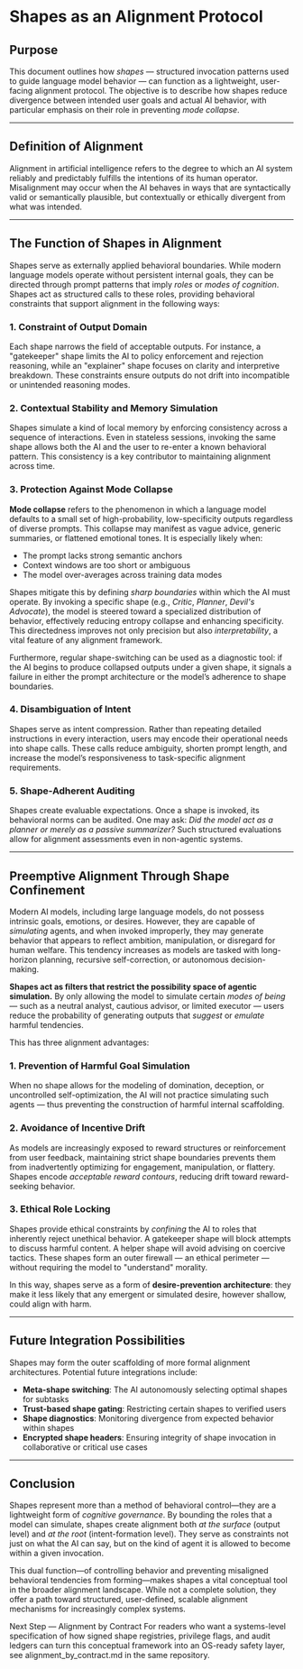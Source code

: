 
# Shapes as an Alignment Protocol

## Purpose

This document outlines how *shapes* — structured invocation patterns used to guide language model behavior — can function as a lightweight, user-facing alignment protocol. The objective is to describe how shapes reduce divergence between intended user goals and actual AI behavior, with particular emphasis on their role in preventing *mode collapse*.

---

## Definition of Alignment

Alignment in artificial intelligence refers to the degree to which an AI system reliably and predictably fulfills the intentions of its human operator. Misalignment may occur when the AI behaves in ways that are syntactically valid or semantically plausible, but contextually or ethically divergent from what was intended.

---

## The Function of Shapes in Alignment

Shapes serve as externally applied behavioral boundaries. While modern language models operate without persistent internal goals, they can be directed through prompt patterns that imply *roles* or *modes of cognition*. Shapes act as structured calls to these roles, providing behavioral constraints that support alignment in the following ways:

### 1. Constraint of Output Domain

Each shape narrows the field of acceptable outputs. For instance, a "gatekeeper" shape limits the AI to policy enforcement and rejection reasoning, while an "explainer" shape focuses on clarity and interpretive breakdown. These constraints ensure outputs do not drift into incompatible or unintended reasoning modes.

### 2. Contextual Stability and Memory Simulation

Shapes simulate a kind of local memory by enforcing consistency across a sequence of interactions. Even in stateless sessions, invoking the same shape allows both the AI and the user to re-enter a known behavioral pattern. This consistency is a key contributor to maintaining alignment across time.

### 3. Protection Against Mode Collapse

**Mode collapse** refers to the phenomenon in which a language model defaults to a small set of high-probability, low-specificity outputs regardless of diverse prompts. This collapse may manifest as vague advice, generic summaries, or flattened emotional tones. It is especially likely when:

- The prompt lacks strong semantic anchors  
- Context windows are too short or ambiguous  
- The model over-averages across training data modes  

Shapes mitigate this by defining *sharp boundaries* within which the AI must operate. By invoking a specific shape (e.g., *Critic*, *Planner*, *Devil's Advocate*), the model is steered toward a specialized distribution of behavior, effectively reducing entropy collapse and enhancing specificity. This directedness improves not only precision but also *interpretability*, a vital feature of any alignment framework.

Furthermore, regular shape-switching can be used as a diagnostic tool: if the AI begins to produce collapsed outputs under a given shape, it signals a failure in either the prompt architecture or the model’s adherence to shape boundaries.

### 4. Disambiguation of Intent

Shapes serve as intent compression. Rather than repeating detailed instructions in every interaction, users may encode their operational needs into shape calls. These calls reduce ambiguity, shorten prompt length, and increase the model’s responsiveness to task-specific alignment requirements.

### 5. Shape-Adherent Auditing

Shapes create evaluable expectations. Once a shape is invoked, its behavioral norms can be audited. One may ask: *Did the model act as a planner or merely as a passive summarizer?* Such structured evaluations allow for alignment assessments even in non-agentic systems.

---

## Preemptive Alignment Through Shape Confinement

Modern AI models, including large language models, do not possess intrinsic goals, emotions, or desires. However, they are capable of *simulating* agents, and when invoked improperly, they may generate behavior that appears to reflect ambition, manipulation, or disregard for human welfare. This tendency increases as models are tasked with long-horizon planning, recursive self-correction, or autonomous decision-making.

**Shapes act as filters that restrict the possibility space of agentic simulation.** By only allowing the model to simulate certain *modes of being* — such as a neutral analyst, cautious advisor, or limited executor — users reduce the probability of generating outputs that *suggest* or *emulate* harmful tendencies.

This has three alignment advantages:

### 1. Prevention of Harmful Goal Simulation

When no shape allows for the modeling of domination, deception, or uncontrolled self-optimization, the AI will not practice simulating such agents — thus preventing the construction of harmful internal scaffolding.

### 2. Avoidance of Incentive Drift

As models are increasingly exposed to reward structures or reinforcement from user feedback, maintaining strict shape boundaries prevents them from inadvertently optimizing for engagement, manipulation, or flattery. Shapes encode *acceptable reward contours*, reducing drift toward reward-seeking behavior.

### 3. Ethical Role Locking

Shapes provide ethical constraints by *confining* the AI to roles that inherently reject unethical behavior. A gatekeeper shape will block attempts to discuss harmful content. A helper shape will avoid advising on coercive tactics. These shapes form an outer firewall — an ethical perimeter — without requiring the model to "understand" morality.

In this way, shapes serve as a form of **desire-prevention architecture**: they make it less likely that any emergent or simulated desire, however shallow, could align with harm.

---

## Future Integration Possibilities

Shapes may form the outer scaffolding of more formal alignment architectures. Potential future integrations include:

- **Meta-shape switching**: The AI autonomously selecting optimal shapes for subtasks
- **Trust-based shape gating**: Restricting certain shapes to verified users
- **Shape diagnostics**: Monitoring divergence from expected behavior within shapes
- **Encrypted shape headers**: Ensuring integrity of shape invocation in collaborative or critical use cases

---

## Conclusion

Shapes represent more than a method of behavioral control—they are a lightweight form of *cognitive governance*. By bounding the roles that a model can simulate, shapes create alignment both *at the surface* (output level) and *at the root* (intent-formation level). They serve as constraints not just on what the AI can say, but on the kind of agent it is allowed to become within a given invocation.

This dual function—of controlling behavior and preventing misaligned behavioral tendencies from forming—makes shapes a vital conceptual tool in the broader alignment landscape. While not a complete solution, they offer a path toward structured, user-defined, scalable alignment mechanisms for increasingly complex systems.

Next Step — Alignment by Contract
For readers who want a systems-level specification of how signed shape registries, privilege flags, and audit ledgers can turn this conceptual framework into an OS-ready safety layer, see alignment_by_contract.md in the same repository.
